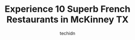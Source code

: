 ---
layout: ampstory
image: https://i0.wp.com/www.depkes.org/wp-content/uploads/2023/06/french-restaurants-0-in-mckinney-tx-1685870370.jpeg?resize=640,853
author: techidn
featured: false
description: Discover the impressive array of French Restaurants options in McKinney TX, where you can find 10 of the largest French Restaurants establishments in the area. From renowned classics to hidd
title: Experience 10 Superb French Restaurants in McKinney TX
cover:
   title: Experience 10 Superb French Restaurants in McKinney TX
   subtitle: Rickpate
   background: https://www.depkes.org/wp-content/uploads/2023/06/french-restaurants-0-in-mckinney-tx-1685870370.jpeg

pages: 
 - layout: thirds
   top: <h1>#1 54th Street Restaurant & Drafthouse - McKinney</h1>
   bottom: "<p>Absolutely loved my double smash burger! My daughter had wings which were great too.I wanted to also mention that the house salad was good and a really nice size.When loo</p>"
   background: https://www.depkes.org/wp-content/uploads/2023/06/french-restaurants-1-in-mckinney-tx-1685870371.jpeg
   backgroundblur: true
 - layout: thirds
   top: <h1>#2 Glorias Latin Cuisine</h1>
   bottom: "<p>Exceptional customer service! The manager stopped by to make sure everything was good. The salsa and black beans dip are great. Great lunch portions. The food was flavorf</p>"
   background: https://www.depkes.org/wp-content/uploads/2023/06/french-restaurants-2-in-mckinney-tx-1685870372.jpeg
   cta:
      link: https://www.depkes.org/blog/experience-10-superb-french-restaurants-in-mckinney-tx/
      text: Experience 10 Superb French Restaurants in McKinney TX
 - layout: thirds
   top: <h1>#3 Sugarbacon Proper Kitchen</h1>
   bottom: "<p>216 W Virginia St #101, McKinney, TX 75069, United States</p>"
   background: https://www.depkes.org/wp-content/uploads/2023/06/french-restaurants-3-in-mckinney-tx-1685870372.jpeg
   cta:
      link: https://www.depkes.org/blog/experience-10-superb-french-restaurants-in-mckinney-tx/
      text: Experience 10 Superb French Restaurants in McKinney TX
 - layout: thirds
   top: <h1>#4 Starwood Cafe</h1>
   bottom: "<p>470 Adriatic Pkwy #1101, McKinney, TX 75070, United States</p>"
   background: https://images.unsplash.com/photo-1527067829737-402993088e6b?ixlib=rb-4.0.3&ixid=MnwxMjA3fDB8MHxwaG90by1wYWdlfHx8fGVufDB8fHx8&auto=format&fit=crop&w=640&h=853&q=80
   cta:
      link: https://www.depkes.org/blog/experience-10-superb-french-restaurants-in-mckinney-tx/
      text: Experience 10 Superb French Restaurants in McKinney TX
 - layout: thirds
   top: <h1>#5 la Madeleine</h1>
   bottom: "<p>810 W McDermott Dr, Allen, TX 75013, United States</p>"
   background: https://images.unsplash.com/photo-1567360425618-1594206637d2?ixlib=rb-4.0.3&ixid=MnwxMjA3fDB8MHxwaG90by1wYWdlfHx8fGVufDB8fHx8&auto=format&fit=crop&w=640&h=853&q=80
   cta:
      link: https://www.depkes.org/blog/experience-10-superb-french-restaurants-in-mckinney-tx/
      text: Experience 10 Superb French Restaurants in McKinney TX
 - layout: thirds
   top: <h1>#6 Starwood Cafe</h1>
   bottom: "<p>2821 Craig Dr STE 101, McKinney, TX 75070, United States</p>"
   background: https://images.unsplash.com/photo-1549241520-425e3dfc01cb?ixlib=rb-4.0.3&ixid=MnwxMjA3fDB8MHxwaG90by1wYWdlfHx8fGVufDB8fHx8&auto=format&fit=crop&w=640&h=853&q=80
   cta:
      link: https://www.depkes.org/blog/experience-10-superb-french-restaurants-in-mckinney-tx/
      text: Experience 10 Superb French Restaurants in McKinney TX
 - layout: thirds
   top: <h1>#7 Koji Sushi</h1>
   bottom: "<p>105 B N McDonald St, McKinney, TX 75069, United States</p>"
   background: https://images.unsplash.com/photo-1609083590460-7b8cc0ca65f8?ixlib=rb-4.0.3&ixid=MnwxMjA3fDB8MHxwaG90by1wYWdlfHx8fGVufDB8fHx8&auto=format&fit=crop&w=640&h=853&q=80
   cta:
      link: https://www.depkes.org/blog/experience-10-superb-french-restaurants-in-mckinney-tx/
      text: Experience 10 Superb French Restaurants in McKinney TX
 - layout: thirds
   middle: Continue reading...
   background: https://images.unsplash.com/photo-1561679660-d00ee1e0dc8e?ixlib=rb-4.0.3&ixid=MnwxMjA3fDB8MHxwaG90by1wYWdlfHx8fGVufDB8fHx8&auto=format&fit=crop&w=640&h=853&q=80
   cta:
      link: https://www.depkes.org/blog/experience-10-superb-french-restaurants-in-mckinney-tx/
      text: Experience 10 Superb French Restaurants in McKinney TX
      
---